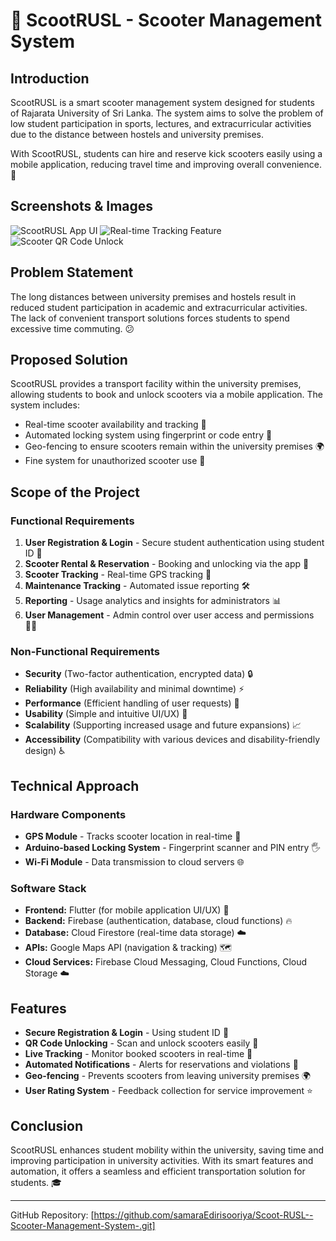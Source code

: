 # 🛴 ScootRUSL - Scooter Management System

## Introduction
ScootRUSL is a smart scooter management system designed for students of Rajarata University of Sri Lanka. The system aims to solve the problem of low student participation in sports, lectures, and extracurricular activities due to the distance between hostels and university premises.

With ScootRUSL, students can hire and reserve kick scooters easily using a mobile application, reducing travel time and improving overall convenience. 🚀

## Screenshots & Images
![ScootRUSL App UI](demo1.png)
![Real-time Tracking Feature](path/to/screenshot2.png)
![Scooter QR Code Unlock](path/to/screenshot3.png)

## Problem Statement
The long distances between university premises and hostels result in reduced student participation in academic and extracurricular activities. The lack of convenient transport solutions forces students to spend excessive time commuting. 😕

## Proposed Solution
ScootRUSL provides a transport facility within the university premises, allowing students to book and unlock scooters via a mobile application. The system includes:
- Real-time scooter availability and tracking 📍
- Automated locking system using fingerprint or code entry 🔐
- Geo-fencing to ensure scooters remain within the university premises 🌍
- Fine system for unauthorized scooter use 💸

## Scope of the Project
### Functional Requirements
1. **User Registration & Login** - Secure student authentication using student ID 🔑
2. **Scooter Rental & Reservation** - Booking and unlocking via the app 🛴
3. **Scooter Tracking** - Real-time GPS tracking 📍
4. **Maintenance Tracking** - Automated issue reporting 🛠️
5. **Reporting** - Usage analytics and insights for administrators 📊
6. **User Management** - Admin control over user access and permissions 🧑‍💼

### Non-Functional Requirements
- **Security** (Two-factor authentication, encrypted data) 🔒
- **Reliability** (High availability and minimal downtime) ⚡
- **Performance** (Efficient handling of user requests) 🚀
- **Usability** (Simple and intuitive UI/UX) 📱
- **Scalability** (Supporting increased usage and future expansions) 📈
- **Accessibility** (Compatibility with various devices and disability-friendly design) ♿

## Technical Approach
### Hardware Components
- **GPS Module** - Tracks scooter location in real-time 📍
- **Arduino-based Locking System** - Fingerprint scanner and PIN entry 🖐️
- **Wi-Fi Module** - Data transmission to cloud servers 🌐

### Software Stack
- **Frontend:** Flutter (for mobile application UI/UX) 📱
- **Backend:** Firebase (authentication, database, cloud functions) 🔥
- **Database:** Cloud Firestore (real-time data storage) ☁️
- **APIs:** Google Maps API (navigation & tracking) 🗺️
- **Cloud Services:** Firebase Cloud Messaging, Cloud Functions, Cloud Storage ☁️

## Features
- **Secure Registration & Login** - Using student ID 🔑
- **QR Code Unlocking** - Scan and unlock scooters easily 📱
- **Live Tracking** - Monitor booked scooters in real-time 📍
- **Automated Notifications** - Alerts for reservations and violations 📧
- **Geo-fencing** - Prevents scooters from leaving university premises 🌍
- **User Rating System** - Feedback collection for service improvement ⭐



## Conclusion
ScootRUSL enhances student mobility within the university, saving time and improving participation in university activities. With its smart features and automation, it offers a seamless and efficient transportation solution for students. 🎓

---
GitHub Repository: [https://github.com/samaraEdirisooriya/Scoot-RUSL--Scooter-Management-System-.git]  
